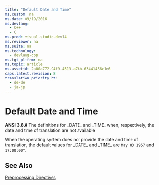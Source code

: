 ```yaml
---
title: "Default Date and Time"
ms.custom: na
ms.date: 09/19/2016
ms.devlang: 
  - C++
  - C
ms.prod: visual-studio-dev14
ms.reviewer: na
ms.suite: na
ms.technology: 
  - devlang-cpp
ms.tgt_pltfrm: na
ms.topic: article
ms.assetid: 2a00a772-94f9-4513-a76b-63441456c1e6
caps.latest.revision: 8
translation.priority.ht: 
  - de-de
  - ja-jp
---
```

# Default Date and Time
**ANSI 3.8.8** The definitions for _DATE\_ and _TIME\_ when, respectively, the date and time of translation are not available  
  
 When the operating system does not provide the date and time of translation, the default values for _DATE\_ and _TIME\_ are `May 03 1957` and `17:00:00"`.  
  
## See Also  
 [Preprocessing Directives](../vs140/Preprocessing-Directives.md)